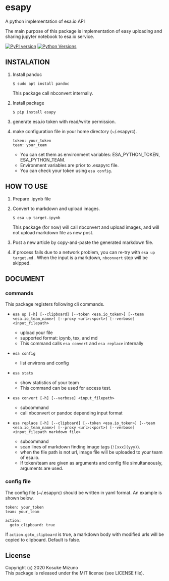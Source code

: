 # esapy

A python implementation of esa.io API

The main purpose of this package is implementation of easy uploading and sharing jupyter notebook to esa.io service.


[![PyPI version](https://badge.fury.io/py/esapy.svg)](https://badge.fury.io/py/esapy) [![Python Versions](https://img.shields.io/pypi/pyversions/esapy.svg)](https://pypi.org/project/esapy/)


## INSTALATION

1. Install pandoc

    ```shell
    $ sudo apt install pandoc
    ```
    
    This package call nbconvert internally.

1. Install package

    ```shell
    $ pip install esapy
    ```

1. generate esa.io token with read/write permission.

1. make configuration file in your home directory (~/.esapyrc).

    ```YAML: ~/.esapyrc
    token: your_token
    team: your_team
    ```

    - You can set them as environment variables: ESA_PYTHON_TOKEN, ESA_PYTHON_TEAM.
    - Environment variables are prior to .esapyrc file.
    - You can check your token using `esa config`. 



## HOW TO USE

1. Prepare .ipynb file

1. Convert to markdown and upload images.

    ```shell
    $ esa up target.ipynb
    ```

    This package (for now) will call nbconvert and upload images, and will not upload markdown file as new post.

1. Post a new article by copy-and-paste the generated markdown file.

1. if process fails due to a network problem, you can re-try with `esa up target.md` .  When the input is a markdown, `nbconvert` step will be skipped.


## DOCUMENT

### commands
This package registers following cli commands.
- `esa up [-h] [--clipboard] [--token <esa.io_token>] [--team <esa.io_team_name>] [--proxy <url>:<port>] [--verbose] <input_filepath>`
  - upload your file
  - supported format: ipynb, tex, and md
  - This command calls `esa convert` and `esa replace` internally

- `esa config`
  - list environs and config

- `esa stats`
  - show statistics of your team
  - This command can be used for access test.

- `esa convert [-h] [--verbose] <input_filepath>`
  - subcommand
  - call nbconvert or pandoc depending input format

- `esa replace [-h] [--clipboard] [--token <esa.io_token>] [--team <esa.io_team_name>] [--proxy <url>:<port>] [--verbose] <input_filepath markdown file>`
  - subcommand
  - scan lines of markdown finding image tags (`![xxx](yyy)`).
  - when the file path is not url, image file will be uploaded to your team of esa.io.
  - If token/team are given as arguments and config file simultaneously, arguments are used.



### config file
The config file (~/.esapyrc) should be written in yaml format.
An example is shown below.
```yaml: ~/.esapyrc
token: your_token
team: your_team

action:
  goto_clipboard: true
```

If `action.goto_clipboard` is true, a markdown body with modified urls will be copied to clipboard.  Default is false.

## License
Copyright (c) 2020 Kosuke Mizuno  
This package is released under the MIT license (see LICENSE file).
